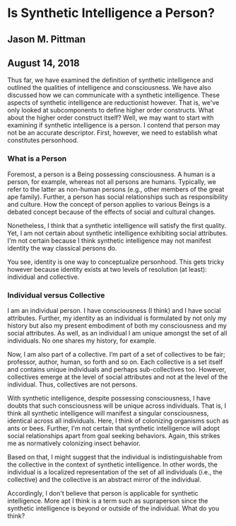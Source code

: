 # Is Synthetic Intelligence a Person?
## Jason M. Pittman
## August 14, 2018

Thus far, we have examined the definition of synthetic intelligence and outlined the qualities of intelligence and consciousness. We have also discussed how we can communicate with a synthetic intelligence. These aspects of synthetic intelligence are reductionist however. That is, we've only looked at subcomponents to define higher order constructs. What about the higher order construct itself? Well, we may want to start with examining if synthetic intelligence is a person. I contend that person may not be an accurate descriptor. First, however, we need to establish what constitutes personhood.

### What is a Person

Foremost, a person is a Being possessing consciousness. A human is a person, for example, whereas not all persons are humans. Typically, we refer to the latter as non-human persons (e.g., other members of the great ape family). Further, a person has social relationships such as responsibility and culture. How the concept of person applies to various Beings is a debated concept because of the effects of social and cultural changes.

Nonetheless, I think that a synthetic intelligence will satisfy the first quality. Yet, I am not certain about synthetic intelligence exhibiting social attributes. I'm not certain because I think synthetic intelligence may not manifest identity the way classical persons do.

You see, identity is one way to conceptualize personhood. This gets tricky however because identity exists at two levels of resolution (at least): individual and collective.
 
### Individual versus Collective

I am an individual person. I have consciousness (I think) and I have social attributes. Further, my identity as an individual is formulated by not only my history but also my present embodiment of both my consciousness and my social attributes. As well, as an individual I am unique amongst the set of all individuals. No one shares my history, for example.

Now, I am also part of a collective. I’m part of a set of collectives to be fair; professor, author, human, so forth and so on. Each collective is a set itself and contains unique individuals and perhaps sub-collectives too. However, collectives emerge at the level of social attributes and not at the level of the individual. Thus, collectives are not persons.

With synthetic intelligence, despite possessing consciousness, I have doubts that such consciousness will be unique across individuals. That is, I think all synthetic intelligence will manifest a singular consciousness, identical across all individuals. Here, I think of colonizing organisms such as ants or bees. Further, I'm not certain that synthetic intelligence will adopt social relationships apart from goal seeking behaviors. Again, this strikes me as normatively colonizing insect behavior.

Based on that, I might suggest that the individual is indistinguishable from the collective in the context of synthetic intelligence. In other words, the individual is a localized representation of the set of all individuals (i.e., the collective) and the collective is an abstract mirror of the individual.

Accordingly, I don't believe that person is applicable for synthetic intelligence. More apt I think is a term such as supraperson since the synthetic intelligence is beyond or outside of the individual. What do you think?